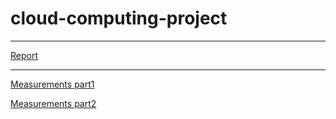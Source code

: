 # cloud-computing-project

--------------------

[Report](https://www.overleaf.com/project/605339d6d4832978df1e67c7)

--------------------

[Measurements part1](https://docs.google.com/spreadsheets/d/1cgA-tR1J02U7qXtLIY4aSS-gWCsu7SP1dYCtS9tnxU8/edit#gid=0)

[Measurements part2](https://docs.google.com/spreadsheets/d/1l81qzppHAP3Sqr1R7zs9MRoF4-CGdVb_nXFCSrahHMY/edit#gid=0)
